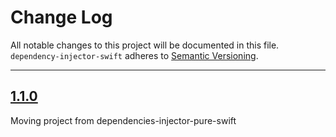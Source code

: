 # Change Log

All notable changes to this project will be documented in this file.
`dependency-injector-swift` adheres to [Semantic Versioning](http://semver.org/).

---

## [1.1.0](https://github.com/Digipolitan/dependency-injector-swift/releases/tag/v1.1.0)

Moving project from dependencies-injector-pure-swift
